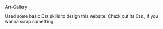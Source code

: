 Art-Gallery

Used some basic Css skills to design this website.
Check out its Css , if you wanna scrap something.
